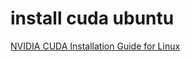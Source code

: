 # install cuda ubuntu

 [NVIDIA CUDA Installation Guide for Linux](https://docs.nvidia.com/cuda/cuda-installation-guide-linux/index.html#abstract)  
 
<!--stackedit_data:
eyJoaXN0b3J5IjpbLTE0NTI3ODAyMzldfQ==
-->